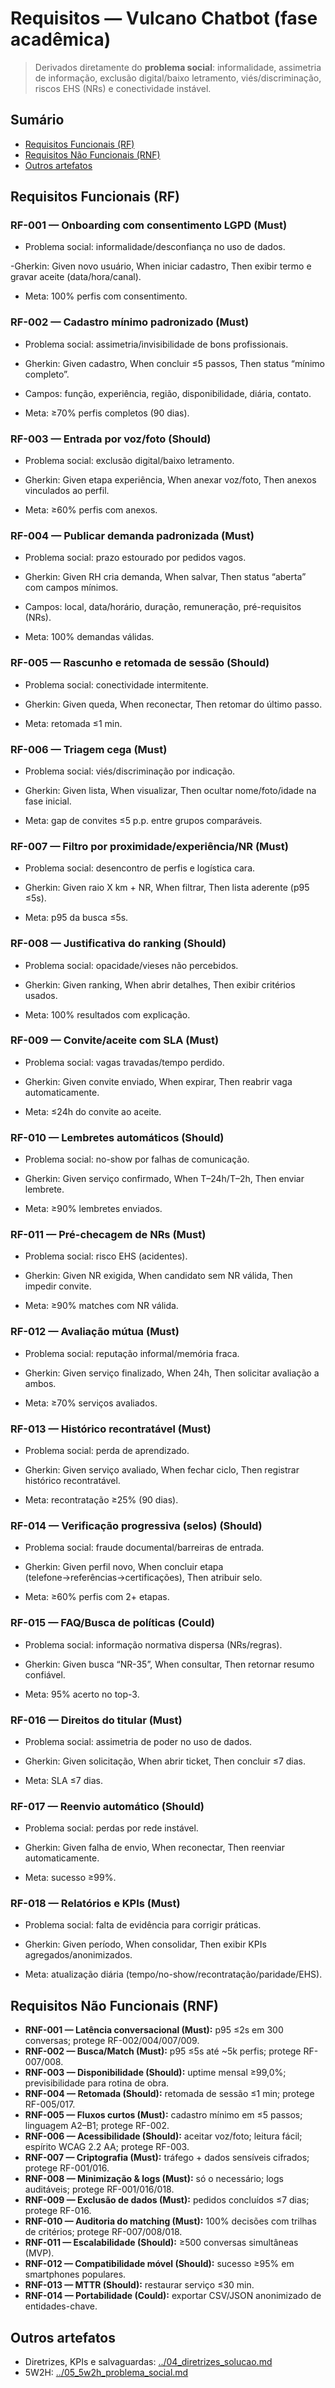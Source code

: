 # Requisitos — Vulcano Chatbot (fase acadêmica)

> Derivados diretamente do **problema social**: informalidade, assimetria de informação, exclusão digital/baixo letramento, viés/discriminação, riscos EHS (NRs) e conectividade instável.

## Sumário
- [Requisitos Funcionais (RF)](#requisitos-funcionais-rf)
- [Requisitos Não Funcionais (RNF)](#requisitos-não-funcionais-rnf)
- [Outros artefatos](#outros-artefatos)

## Requisitos Funcionais (RF)

### **RF-001 — Onboarding com consentimento LGPD (Must)**  

- Problema social: informalidade/desconfiança no uso de dados.  

-Gherkin: Given novo usuário, When iniciar cadastro, Then exibir termo e gravar aceite (data/hora/canal).  

- Meta: 100% perfis com consentimento.

### **RF-002 — Cadastro mínimo padronizado (Must)**  

- Problema social: assimetria/invisibilidade de bons profissionais.  

- Gherkin: Given cadastro, When concluir ≤5 passos, Then status “mínimo completo”.  

- Campos: função, experiência, região, disponibilidade, diária, contato.  

- Meta: ≥70% perfis completos (90 dias).

### **RF-003 — Entrada por voz/foto (Should)**  

- Problema social: exclusão digital/baixo letramento.  

- Gherkin: Given etapa experiência, When anexar voz/foto, Then anexos vinculados ao perfil.  

- Meta: ≥60% perfis com anexos.

### **RF-004 — Publicar demanda padronizada (Must)**  

- Problema social: prazo estourado por pedidos vagos.  

- Gherkin: Given RH cria demanda, When salvar, Then status “aberta” com campos mínimos.  

- Campos: local, data/horário, duração, remuneração, pré-requisitos (NRs).  

- Meta: 100% demandas válidas.

### **RF-005 — Rascunho e retomada de sessão (Should)**  

- Problema social: conectividade intermitente.  

- Gherkin: Given queda, When reconectar, Then retomar do último passo.  

- Meta: retomada ≤1 min.

### **RF-006 — Triagem cega (Must)**  

- Problema social: viés/discriminação por indicação.  

- Gherkin: Given lista, When visualizar, Then ocultar nome/foto/idade na fase inicial.  

- Meta: gap de convites ≤5 p.p. entre grupos comparáveis.

### **RF-007 — Filtro por proximidade/experiência/NR (Must)**  

- Problema social: desencontro de perfis e logística cara.  

- Gherkin: Given raio X km + NR, When filtrar, Then lista aderente (p95 ≤5s).  

- Meta: p95 da busca ≤5s.

### **RF-008 — Justificativa do ranking (Should)**  

- Problema social: opacidade/vieses não percebidos.  

- Gherkin: Given ranking, When abrir detalhes, Then exibir critérios usados.  

- Meta: 100% resultados com explicação.

### **RF-009 — Convite/aceite com SLA (Must)**  

- Problema social: vagas travadas/tempo perdido.  

- Gherkin: Given convite enviado, When expirar, Then reabrir vaga automaticamente.  

- Meta: ≤24h do convite ao aceite.

### **RF-010 — Lembretes automáticos (Should)**  

- Problema social: no-show por falhas de comunicação.  

- Gherkin: Given serviço confirmado, When T–24h/T–2h, Then enviar lembrete.  

- Meta: ≥90% lembretes enviados.

### **RF-011 — Pré-checagem de NRs (Must)**  

- Problema social: risco EHS (acidentes).  

- Gherkin: Given NR exigida, When candidato sem NR válida, Then impedir convite.  

- Meta: ≥90% matches com NR válida.

### **RF-012 — Avaliação mútua (Must)**  

- Problema social: reputação informal/memória fraca.  

- Gherkin: Given serviço finalizado, When 24h, Then solicitar avaliação a ambos.  

- Meta: ≥70% serviços avaliados.

### **RF-013 — Histórico recontratável (Must)**  

- Problema social: perda de aprendizado.  

- Gherkin: Given serviço avaliado, When fechar ciclo, Then registrar histórico recontratável.  

- Meta: recontratação ≥25% (90 dias).

### **RF-014 — Verificação progressiva (selos) (Should)**  

- Problema social: fraude documental/barreiras de entrada.  

- Gherkin: Given perfil novo, When concluir etapa (telefone→referências→certificações), Then atribuir selo.  

- Meta: ≥60% perfis com 2+ etapas.

### **RF-015 — FAQ/Busca de políticas (Could)**  

- Problema social: informação normativa dispersa (NRs/regras).

- Gherkin: Given busca “NR-35”, When consultar, Then retornar resumo confiável.  

- Meta: 95% acerto no top-3.

### **RF-016 — Direitos do titular (Must)**  

- Problema social: assimetria de poder no uso de dados.  

- Gherkin: Given solicitação, When abrir ticket, Then concluir ≤7 dias.  

- Meta: SLA ≤7 dias.

### **RF-017 — Reenvio automático (Should)**  

- Problema social: perdas por rede instável.  

- Gherkin: Given falha de envio, When reconectar, Then reenviar automaticamente.  

- Meta: sucesso ≥99%.

### **RF-018 — Relatórios e KPIs (Must)**  

- Problema social: falta de evidência para corrigir práticas.  

- Gherkin: Given período, When consolidar, Then exibir KPIs agregados/anonimizados.  

- Meta: atualização diária (tempo/no-show/recontratação/paridade/EHS).

## Requisitos Não Funcionais (RNF)

- **RNF-001 — Latência conversacional (Must):** p95 ≤2s em 300 conversas; protege RF-002/004/007/009.  
- **RNF-002 — Busca/Match (Must):** p95 ≤5s até ~5k perfis; protege RF-007/008.  
- **RNF-003 — Disponibilidade (Should):** uptime mensal ≥99,0%; previsibilidade para rotina de obra.  
- **RNF-004 — Retomada (Should):** retomada de sessão ≤1 min; protege RF-005/017.  
- **RNF-005 — Fluxos curtos (Must):** cadastro mínimo em ≤5 passos; linguagem A2–B1; protege RF-002.  
- **RNF-006 — Acessibilidade (Should):** aceitar voz/foto; leitura fácil; espírito WCAG 2.2 AA; protege RF-003.  
- **RNF-007 — Criptografia (Must):** tráfego + dados sensíveis cifrados; protege RF-001/016.  
- **RNF-008 — Minimização & logs (Must):** só o necessário; logs auditáveis; protege RF-001/016/018.  
- **RNF-009 — Exclusão de dados (Must):** pedidos concluídos ≤7 dias; protege RF-016.  
- **RNF-010 — Auditoria do matching (Must):** 100% decisões com trilhas de critérios; protege RF-007/008/018.  
- **RNF-011 — Escalabilidade (Should):** ≥500 conversas simultâneas (MVP).  
- **RNF-012 — Compatibilidade móvel (Should):** sucesso ≥95% em smartphones populares.  
- **RNF-013 — MTTR (Should):** restaurar serviço ≤30 min.  
- **RNF-014 — Portabilidade (Could):** exportar CSV/JSON anonimizado de entidades-chave.

## Outros artefatos
- Diretrizes, KPIs e salvaguardas: [../04_diretrizes_solucao.md](../04_diretrizes_solucao.md)  
- 5W2H: [../05_5w2h_problema_social.md](../05_5w2h_problema_social.md)
